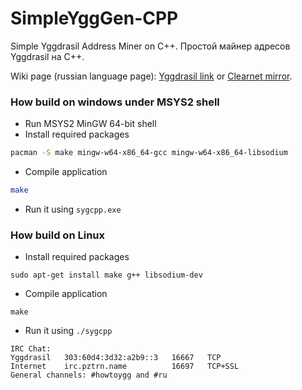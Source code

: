 # SimpleYggGen-CPP

Simple Yggdrasil Address Miner on C++. Простой майнер адресов Yggdrasil на C++.

Wiki page (russian language page): [Yggdrasil link](http://[300:529f:150c:eafe::6]/doku.php?id=yggdrasil:simpleygggen_cpp) or [Clearnet mirror](http://91.210.169.33/doku.php?id=yggdrasil:simpleygggen_cpp).

### How build on windows under MSYS2 shell

* Run MSYS2 MinGW 64-bit shell
* Install required packages

```bash
pacman -S make mingw-w64-x86_64-gcc mingw-w64-x86_64-libsodium
```

* Compile application

```bash
make
```

* Run it using `sygcpp.exe`

### How build on Linux

* Install required packages

```
sudo apt-get install make g++ libsodium-dev
```

* Compile application

```
make
```

* Run it using `./sygcpp`


```
IRC Chat:
Yggdrasil   303:60d4:3d32:a2b9::3   16667   TCP
Internet    irc.pztrn.name          16697   TCP+SSL
General channels: #howtoygg and #ru
```
